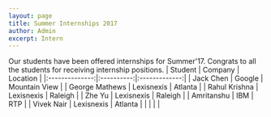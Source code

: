 ```yaml
---
layout: page
title: Summer Internships 2017
author: Admin
excerpt: Intern
---
```

Our students have been offered internships for Summer'17. Congrats to all the students for receiving internship positions. 
|     Student    |   Company  |    Location   |
|:--------------:|:----------:|:-------------:|
| Jack Chen      | Google     | Mountain View |
| George Mathews | Lexisnexis | Atlanta       |
| Rahul Krishna  | Lexisnexis | Raleigh       |
| Zhe Yu         | Lexisnexis | Raleigh       |
| Amritanshu     | IBM        | RTP           |
| Vivek Nair     | Lexisnexis | Atlanta       |
|                |            |               |

